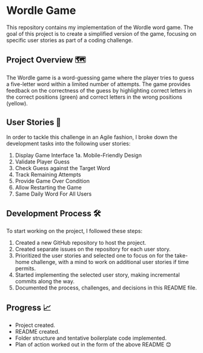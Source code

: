 # Wordle Game

This repository contains my implementation of the Wordle word game. The goal of this project is to create a simplified version of the game, focusing on specific user stories as part of a coding challenge.

## Project Overview 🗺️

The Wordle game is a word-guessing game where the player tries to guess a five-letter word within a limited number of attempts. The game provides feedback on the correctness of the guess by highlighting correct letters in the correct positions (green) and correct letters in the wrong positions (yellow).

## User Stories 👥

In order to tackle this challenge in an Agile fashion, I broke down the development tasks into the following user stories:

1. Display Game Interface
    1a. Mobile-Friendly Design
2. Validate Player Guess
3. Check Guess against the Target Word
4. Track Remaining Attempts
5. Provide Game Over Condition
6. Allow Restarting the Game
7. Same Daily Word For All Users

## Development Process 🛠️

To start working on the project, I followed these steps:

1. Created a new GitHub repository to host the project.
2. Created separate issues on the repository for each user story.
3. Prioritized the user stories and selected one to focus on for the take-home challenge, with a mind to work on additional user stories if time permits.
4. Started implementing the selected user story, making incremental commits along the way.
5. Documented the process, challenges, and decisions in this README file.

## Progress 📈

- Project created.
- README created.
- Folder structure and tentative boilerplate code implemented.
- Plan of action worked out in the form of the above README 😊